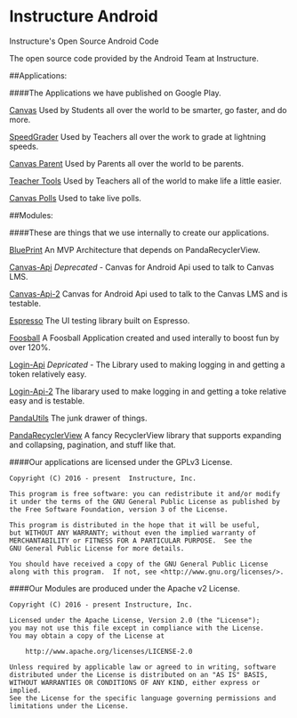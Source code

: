 # Instructure Android
Instructure's Open Source Android Code

The open source code provided by the Android Team at Instructure. 

##Applications:

####The Applications we have published on Google Play.

[Canvas](https://play.google.com/store/apps/details?id=com.instructure.candroid) 
Used by Students all over the world to be smarter, go faster, and do more. 

[SpeedGrader](https://play.google.com/store/apps/details?id=com.instructure.speedgrader)
Used by Teachers all over the work to grade at lightning speeds.

[Canvas Parent](https://play.google.com/store/apps/details?id=com.instructure.parentapp)
Used by Parents all over the world to be parents.

[Teacher Tools](https://play.google.com/store/apps/details?id=com.instructure.teacheraid)
Used by Teachers all of the world to make life a little easier. 

[Canvas Polls](https://play.google.com/store/apps/details?id=com.instructure.androidpolling.app)
Used to take live polls. 

##Modules:

####These are things that we use internally to create our applications.

[BluePrint]()
An MVP Architecture that depends on PandaRecyclerView. 

[Canvas-Api]()
*Deprecated* - Canvas for Android Api used to talk to Canvas LMS.

[Canvas-Api-2]()
Canvas for Android Api used to talk to the Canvas LMS and is testable.

[Espresso]()
The UI testing library built on Espresso.

[Foosball]()
A Foosball Application created and used interally to boost fun by over 120%.

[Login-Api]()
*Depricated* - The Library used to making logging in and getting a token relatively easy. 

[Login-Api-2]()
The libarary used to make logging in and getting a toke relative easy and is testable. 

[PandaUtils]()
The junk drawer of things.

[PandaRecyclerView]()
A fancy RecyclerView library that supports expanding and collapsing, pagination, and stuff like that.


####Our applications are licensed under the GPLv3 License.

```
Copyright (C) 2016 - present  Instructure, Inc.
 
This program is free software: you can redistribute it and/or modify
it under the terms of the GNU General Public License as published by
the Free Software Foundation, version 3 of the License.

This program is distributed in the hope that it will be useful,
but WITHOUT ANY WARRANTY; without even the implied warranty of
MERCHANTABILITY or FITNESS FOR A PARTICULAR PURPOSE.  See the
GNU General Public License for more details.

You should have received a copy of the GNU General Public License
along with this program.  If not, see <http://www.gnu.org/licenses/>.
 ```

####Our Modules are produced under the Apache v2 License.

```
Copyright (C) 2016 - present Instructure, Inc.

Licensed under the Apache License, Version 2.0 (the "License");
you may not use this file except in compliance with the License.
You may obtain a copy of the License at
 
    http://www.apache.org/licenses/LICENSE-2.0
 
Unless required by applicable law or agreed to in writing, software
distributed under the License is distributed on an "AS IS" BASIS,
WITHOUT WARRANTIES OR CONDITIONS OF ANY KIND, either express or implied.
See the License for the specific language governing permissions and
limitations under the License.
```

